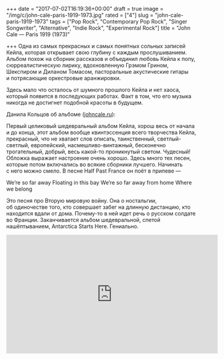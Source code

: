 +++
date = "2017-07-02T16:19:36+00:00"
draft = true
image = "/img/c/john-cale-paris-1919-1973.jpg"
rated = ["4"]
slug = "john-cale-paris-1919-1973"
tags = ["Pop Rock", "Contemporary Pop Rock", "Singer Songwriter", "Alternative", "Indie Rock", "Experimental Rock"]
title = "John Cale — Paris 1919 (1973)"

+++
Одна из самых прекрасных и самых понятных сольных записей Кейла, которая открывает свою глубину с каждым прослушиванием. Альбом похож на сборник рассказов и объединил любовь Кейла к попу, сюрреалистическую лирику, вдохновленную Грэмом Грином, Шекспиром и Диланом Томасом, пасторальные акустические гитары и потрясающие оркестровые аранжировки.

Здесь мало что осталось от шумного прошлого Кейла и нет хаоса, который появится в последующих работах. Факт в том, что его музыка никогда не достигнет подобной красоты в будущем.

Данила Кольцов об альбоме ([johncale.ru](http://johncale.ru/)):

Первый целиковый шедевральный альбом Кейла, хорош весь от начала и до конца, этот альбом вообще квинтэссенция всего творчества Кейла, прекрасный, что не хватает слов описать, таинственный, светлый-светлый, европейский, насмешливо-винтажный, бесконечно трогательный, добрый, весь какой-то проникнутый светом. Чудесный!
Обложка выражает настроение очень хорошо. Здесь много тех песен, которые потом включались во всякие сборники лучшего. Начинать с него можно смело. В песне Half Past France он поёт в припеве —

We’re so far away
Floating in this bay
We’re so far away from home
Where we belong

Это песня про Вторую мировую войну. Она о ностальгии, об одиночестве того, кто совершает забег на длинную дистанцию, кто находится вдали от дома. Почему-то в ней идет речь о русском солдате во Франции. Заканчивается альбом шедевральной, спетой нашёптыванием, Antarctica Starts Here. Гениально.

<iframe width="560" height="315" src="https://www.youtube.com/embed/ges4THjP6iI" frameborder="0" allowfullscreen></iframe>